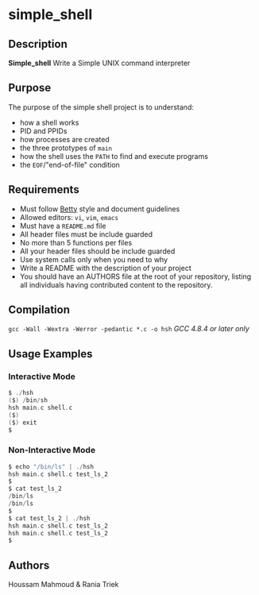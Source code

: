 # simple_shell


## Description

**Simple_shell** Write a Simple UNIX command interpreter

## Purpose

The purpose of the simple shell project is to understand:
* how a shell works
* PID and PPIDs
* how processes are created
* the three prototypes of `main`
* how the shell uses the `PATH` to find and execute programs
* the `EOF`/"end-of-file" condition

## Requirements

* Must follow [Betty](https://github.com/holbertonschool/Betty/wiki) style and document guidelines
* Allowed editors: `vi`, `vim`, `emacs`
* Must have a `README.md` file
* All header files must be include guarded
* No more than 5 functions per files
* All your header files should be include guarded
* Use system calls only when you need to why
* Write a README with the description of your project
* You should have an AUTHORS file at the root of your repository, listing all individuals having contributed content to the repository.

## Compilation

```gcc -Wall -Wextra -Werror -pedantic *.c -o hsh```
*GCC 4.8.4 or later only*
## Usage Examples
### Interactive Mode
```c
$ ./hsh
($) /bin/sh
hsh main.c shell.c 
($)
($) exit
$
```

### Non-Interactive Mode

```c
$ echo "/bin/ls" | ./hsh
hsh main.c shell.c test_ls_2
$
$ cat test_ls_2
/bin/ls
/bin/ls
$
$ cat test_ls_2 | ./hsh
hsh main.c shell.c test_ls_2
hsh main.c shell.c test_ls_2
$
```
## Authors
Houssam Mahmoud & Rania Triek
